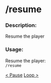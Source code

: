 # /resume

### Description:
Resume the player<br>

### Usage:
Resume the player:<br>
`/resume`<br>

<a class="button prev" href="./#/commands/musiccommands/pause" role="pause">< Pause</a>
<a class="button next" href="./#/commands/musiccommands/loop" role="button">Loop ></a>